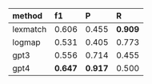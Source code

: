  | method     | f1         | P          | R          | 
 | :---       | :---       | :---       | :---       | 
 | lexmatch   | 0.606      | 0.455      | **0.909**  | 
 | logmap     | 0.531      | 0.405      | 0.773      | 
 | gpt3       | 0.556      | 0.714      | 0.455      | 
 | gpt4       | **0.647**  | **0.917**  | 0.500      | 
